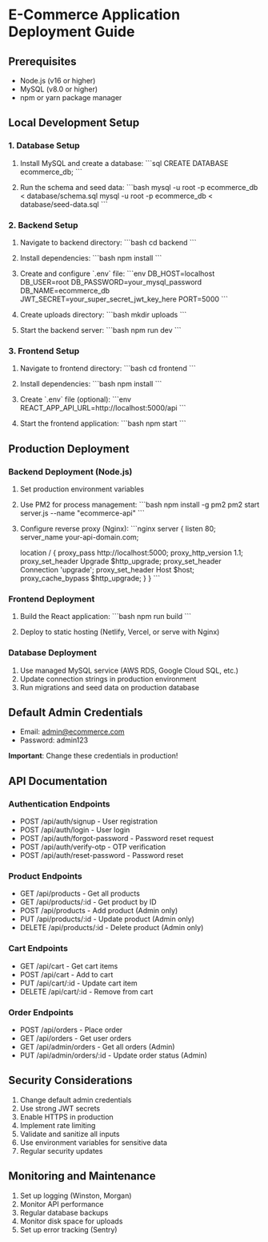 # E-Commerce Application Deployment Guide

## Prerequisites

- Node.js (v16 or higher)
- MySQL (v8.0 or higher)
- npm or yarn package manager

## Local Development Setup

### 1. Database Setup

1. Install MySQL and create a database:
\`\`\`sql
CREATE DATABASE ecommerce_db;
\`\`\`

2. Run the schema and seed data:
\`\`\`bash
mysql -u root -p ecommerce_db < database/schema.sql
mysql -u root -p ecommerce_db < database/seed-data.sql
\`\`\`

### 2. Backend Setup

1. Navigate to backend directory:
\`\`\`bash
cd backend
\`\`\`

2. Install dependencies:
\`\`\`bash
npm install
\`\`\`

3. Create and configure \`.env\` file:
\`\`\`env
DB_HOST=localhost
DB_USER=root
DB_PASSWORD=your_mysql_password
DB_NAME=ecommerce_db
JWT_SECRET=your_super_secret_jwt_key_here
PORT=5000
\`\`\`

4. Create uploads directory:
\`\`\`bash
mkdir uploads
\`\`\`

5. Start the backend server:
\`\`\`bash
npm run dev
\`\`\`

### 3. Frontend Setup

1. Navigate to frontend directory:
\`\`\`bash
cd frontend
\`\`\`

2. Install dependencies:
\`\`\`bash
npm install
\`\`\`

3. Create \`.env\` file (optional):
\`\`\`env
REACT_APP_API_URL=http://localhost:5000/api
\`\`\`

4. Start the frontend application:
\`\`\`bash
npm start
\`\`\`

## Production Deployment

### Backend Deployment (Node.js)

1. Set production environment variables
2. Use PM2 for process management:
\`\`\`bash
npm install -g pm2
pm2 start server.js --name "ecommerce-api"
\`\`\`

3. Configure reverse proxy (Nginx):
\`\`\`nginx
server {
    listen 80;
    server_name your-api-domain.com;
    
    location / {
        proxy_pass http://localhost:5000;
        proxy_http_version 1.1;
        proxy_set_header Upgrade $http_upgrade;
        proxy_set_header Connection 'upgrade';
        proxy_set_header Host $host;
        proxy_cache_bypass $http_upgrade;
    }
}
\`\`\`

### Frontend Deployment

1. Build the React application:
\`\`\`bash
npm run build
\`\`\`

2. Deploy to static hosting (Netlify, Vercel, or serve with Nginx)

### Database Deployment

1. Use managed MySQL service (AWS RDS, Google Cloud SQL, etc.)
2. Update connection strings in production environment
3. Run migrations and seed data on production database

## Default Admin Credentials

- Email: admin@ecommerce.com
- Password: admin123

**Important**: Change these credentials in production!

## API Documentation

### Authentication Endpoints
- POST /api/auth/signup - User registration
- POST /api/auth/login - User login
- POST /api/auth/forgot-password - Password reset request
- POST /api/auth/verify-otp - OTP verification
- POST /api/auth/reset-password - Password reset

### Product Endpoints
- GET /api/products - Get all products
- GET /api/products/:id - Get product by ID
- POST /api/products - Add product (Admin only)
- PUT /api/products/:id - Update product (Admin only)
- DELETE /api/products/:id - Delete product (Admin only)

### Cart Endpoints
- GET /api/cart - Get cart items
- POST /api/cart - Add to cart
- PUT /api/cart/:id - Update cart item
- DELETE /api/cart/:id - Remove from cart

### Order Endpoints
- POST /api/orders - Place order
- GET /api/orders - Get user orders
- GET /api/admin/orders - Get all orders (Admin)
- PUT /api/admin/orders/:id - Update order status (Admin)

## Security Considerations

1. Change default admin credentials
2. Use strong JWT secrets
3. Enable HTTPS in production
4. Implement rate limiting
5. Validate and sanitize all inputs
6. Use environment variables for sensitive data
7. Regular security updates

## Monitoring and Maintenance

1. Set up logging (Winston, Morgan)
2. Monitor API performance
3. Regular database backups
4. Monitor disk space for uploads
5. Set up error tracking (Sentry)
